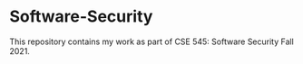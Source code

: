 # Software-Security

This repository contains my work as part of CSE 545: Software Security Fall 2021.
